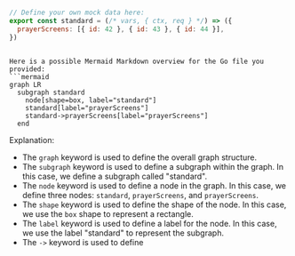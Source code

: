 ```js

// Define your own mock data here:
export const standard = (/* vars, { ctx, req } */) => ({
  prayerScreens: [{ id: 42 }, { id: 43 }, { id: 44 }],
})


```

```mermaid

Here is a possible Mermaid Markdown overview for the Go file you provided:
```mermaid
graph LR
  subgraph standard
    node[shape=box, label="standard"]
    standard[label="prayerScreens"]
    standard->prayerScreens[label="prayerScreens"]
  end
```
Explanation:

* The `graph` keyword is used to define the overall graph structure.
* The `subgraph` keyword is used to define a subgraph within the graph. In this case, we define a subgraph called "standard".
* The `node` keyword is used to define a node in the graph. In this case, we define three nodes: `standard`, `prayerScreens`, and `prayerScreens`.
* The `shape` keyword is used to define the shape of the node. In this case, we use the `box` shape to represent a rectangle.
* The `label` keyword is used to define a label for the node. In this case, we use the label "standard" to represent the subgraph.
* The `->` keyword is used to define

```
